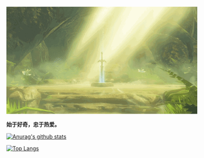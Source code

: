 ![img](https://github.com/makeittrue/makeittrue/blob/master/sed.gif)

**始于好奇，忠于热爱。**

[![Anurag's github stats](https://github-readme-stats.vercel.app/api?username=makeittrue&show_icons=true&theme=highcontrast)](https://github.com/anuraghazra/github-readme-stats)

[![Top Langs](https://github-readme-stats.vercel.app/api/top-langs/?username=makeittrue&layout=compact)](https://github.com/anuraghazra/github-readme-stats)
